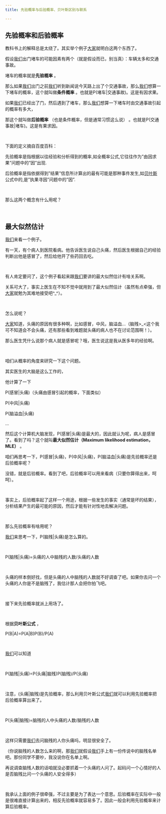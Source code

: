 ```yaml
---
title: 先验概率与后验概率、贝叶斯区别与联系

---
```

## 先验概率和后验概率

教科书上的解释总是太绕了。其实举个例子[大家](https://www.w3cdoc.com)就明白这两个东西了。

假设[我们](https://www.w3cdoc.com)出门堵车的可能因素有两个（就是假设而已，别当真）：车辆太多和交通事故。

堵车的概率就是**先验概率** 。

那么如果[我们](https://www.w3cdoc.com)出门之前[我们](https://www.w3cdoc.com)听到新闻说今天路上出了个交通事故，那么[我们](https://www.w3cdoc.com)想算一下堵车的概率，这个就叫做**条件概率** 。也就是P(堵车|交通事故)。这是有因求果。

如果[我们](https://www.w3cdoc.com)已经出了门，然后遇到了堵车，那么[我们](https://www.w3cdoc.com)想算一下堵车时由交通事故引起的概率有多大，

那这个就叫做**后验概率** （也是条件概率，但是通常习惯这么说） 。也就是P(交通事故|堵车)。这是有果求因。

&nbsp;

下面的定义摘自百度百科：

先验概率是指根据以往经验和分析得到的概率,如全概率公式,它往往作为&#8221;由因求果&#8221;问题中的&#8221;因&#8221;出现.

后验概率是指依据得到&#8221;结果&#8221;信息所计算出的最有可能是那种事件发生,如<a class="hl hl-1" href="https://so.csdn.net/so/search?q=%E8%B4%9D%E5%8F%B6%E6%96%AF&spm=1001.2101.3001.7020" target="_blank" rel="noopener" data-report-click="{&quot;spm&quot;:&quot;1001.2101.3001.7020&quot;,&quot;dest&quot;:&quot;https://so.csdn.net/so/search?q=%E8%B4%9D%E5%8F%B6%E6%96%AF&spm=1001.2101.3001.7020&quot;,&quot;extra&quot;:&quot;{\&quot;searchword\&quot;:\&quot;贝叶斯\&quot;}&quot;}" data-tit="贝叶斯" data-pretit="贝叶斯">贝叶斯</a>公式中的,是&#8221;执果寻因&#8221;问题中的&#8221;因&#8221;.

&nbsp;

那么这两个概念有什么用呢？

&nbsp;

## <a name="t1"></a><a target="_blank" name="t1" rel="noopener"></a><a target="_blank" name="t1" rel="noopener"></a>最大似然估计

[我们](https://www.w3cdoc.com)来看一个例子。

有一天，有个病人到医院看病。他告诉医生说自己头痛，然后医生根据自己的经验判断出他是感冒了，然后给他开了些药回去吃。

&nbsp;

有人肯定要问了，这个例子看起来跟[我们](https://www.w3cdoc.com)要讲的最大似然估计有啥关系啊。

关系可大了，事实上医生在不知不觉中就用到了最大似然估计（虽然有点牵强，但[大家](https://www.w3cdoc.com)就勉为其难地接受吧^_^）。

&nbsp;

怎么说呢？

[大家](https://www.w3cdoc.com)知道，头痛的原因有很多种啊，比如感冒，中风，脑溢血&#8230;（脑残>_<这个我可不知道会不会头痛，还有那些看到难题就头痛的病人也不在讨论范围啊！）。

那么医生凭什么说那个病人就是感冒呢？哦，医生说这是我从医多年的经验啊。

&nbsp;

咱们从概率的角度来研究一下这个问题。

其实医生的大脑是这么工作的，

他计算了一下

P(感冒|头痛)（头痛由感冒引起的概率，下面类似）

P(中风|头痛)

P(脑溢血|头痛)

&#8230;

然后这个计算机大脑发现，P(感冒|头痛)是最大的，因此就认为呢，病人是感冒了。看到了吗？这个就叫**最大似然估计（Maximum likelihood estimation，MLE）** 。

咱们再思考一下，P(感冒|头痛)，P(中风|头痛)，P(脑溢血|头痛)是先验概率还是后验概率呢？

没错，就是后验概率。看到了吧，后验概率可以用来看病（只要你算得出来，呵呵）。

&nbsp;

事实上，后验概率起了这样一个用途，根据一些发生的事实（通常是坏的结果），分析结果产生的最可能的原因，然后才能有针对性地去解决问题。

&nbsp;

那么先验概率有啥用呢？

[我们](https://www.w3cdoc.com)来思考一下，P(脑残|头痛)是怎么算的。

&nbsp;

P(脑残|头痛)=头痛的人中脑残的人数/头痛的人数

&nbsp;

头痛的样本倒好找，但是头痛的人中脑残的人数就不好调查了吧。如果你去问一个头痛的人你是不是脑残了，我估计那人会把你拍飞吧。

&nbsp;

接下来先验概率就派上用场了。

&nbsp;

根据**贝叶斯公式** ，

P(B|A)=P(A|B)P(B)/P(A)

&nbsp;

[我们](https://www.w3cdoc.com)可以知道

&nbsp;

P(脑残|头痛)=P(头痛|脑残)P(脑残)/P(头痛)

&nbsp;

注意，(头痛|脑残)是先验概率，那么利用贝叶斯公式[我们](https://www.w3cdoc.com)就可以利用先验概率把后验概率算出来了。

&nbsp;

P(头痛|脑残)=脑残的人中头痛的人数/脑残的人数

&nbsp;

这样只需要[我们](https://www.w3cdoc.com)去问脑残的人你头痛吗，明显很安全了。

（你说脑残的人数怎么来的啊，那[我们](https://www.w3cdoc.com)就假设[我们](https://www.w3cdoc.com)手上有一份传说中的脑残名单吧。那份同学不要吵，我没说你在名单上啊。

再说调查脑残人数的话咱就没必要抓着一个头痛的人问了。起码问一个心情好的人是否脑残比问一个头痛的人安全得多）

&nbsp;

我承认上面的例子很牵强，不过主要是为了表达一个意思。后验概率在实际中一般是很难直接计算出来的，相反先验概率就容易多了。因此一般会利用先验概率来计算后验概率。
